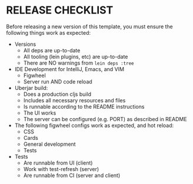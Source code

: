 # RELEASE CHECKLIST

Before releasing a new version of this template, you must ensure the
following things work as expected:

- Versions
    - All deps are up-to-date
    - All tooling (lein plugins, etc) are up-to-date
    - There are NO warnings from `lein deps :tree`
- IDE Development for IntelliJ, Emacs, and VIM
    - Figwheel
    - Server run AND code reload
- Uberjar build:
    - Does a production cljs build
    - Includes all necessary resources and files
    - Is runnable according to the README instructions
    - The UI works
    - The server can be configured (e.g. PORT) as described in README
- The following figwheel configs work as expected, and hot reload:
    - CSS
    - Cards
    - General development
    - Tests
- Tests
    - Are runnable from UI (client)
    - Work with test-refresh (server)
    - Are runnable from CI (server and client)

